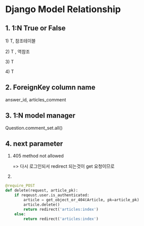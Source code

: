 # Django Model Relationship



## 1. 1:N True or False



1\)   T, 참조테이블

2\)   T , 역참조

3\)   T

4\)   T



## 2. ForeignKey column name

answer_id,  articles_comment





## 3. 1:N model manager

Question.comment_set.all()



## 4. next parameter

1) 405 method not allowed

   => 다시 로그인되서 redirect 되는것이 get 요청이므로

2) 

```python
@require_POST
def delete(request, article_pk):
    if reqeust.user.is_authenticated:
        article = get_object_or_404(Article, pk=article_pk)
        article.delete()
        return redirect('articles:index')
    else:
        return redirect('articles:index')
```

